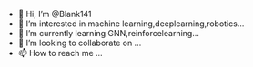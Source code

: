 - 👋 Hi, I’m @Blank141
- 👀 I’m interested in machine learning,deeplearning,robotics...
- 🌱 I’m currently learning GNN,reinforcelearning...
- 💞️ I’m looking to collaborate on ...
- 📫 How to reach me ...

<!---
Blank141/Blank141 is a ✨ special ✨ repository because its `README.md` (this file) appears on your GitHub profile.
You can click the Preview link to take a look at your changes.
--->
